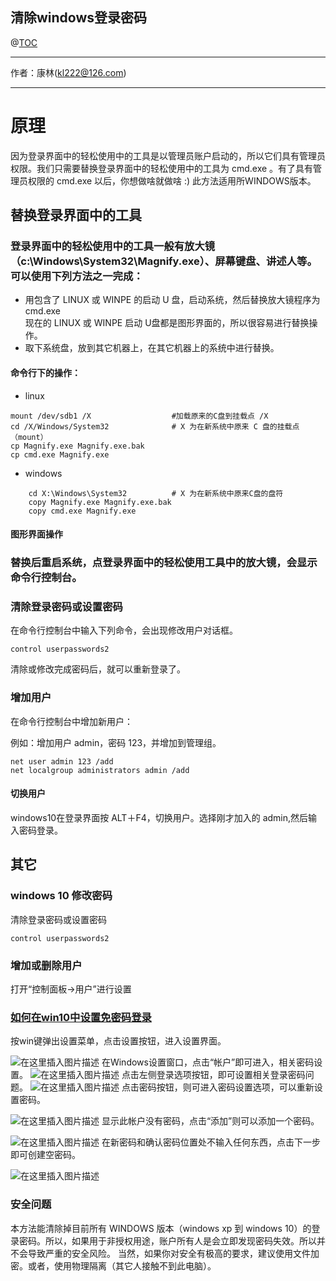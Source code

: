 ## 清除windows登录密码

@[TOC](清除windows登录密码)

-------------------------------------------------------------------------------

作者：康林(kl222@126.com)

-------------------------------------------------------------------------------

# 原理

因为登录界面中的轻松使用中的工具是以管理员账户启动的，所以它们具有管理员权限。我们只需要替换登录界面中的轻松使用中的工具为 cmd.exe 。有了具有管理员权限的 cmd.exe 以后，你想做啥就做啥 :) 
此方法适用所WINDOWS版本。

## 替换登录界面中的工具
### 登录界面中的轻松使用中的工具一般有放大镜（c:\Windows\System32\Magnify.exe）、屏幕键盘、讲述人等。可以使用下列方法之一完成：

- 用包含了 LINUX 或 WINPE 的启动 U 盘，启动系统，然后替换放大镜程序为 cmd.exe  
现在的 LINUX 或 WINPE  启动 U盘都是图形界面的，所以很容易进行替换操作。 
- 取下系统盘，放到其它机器上，在其它机器上的系统中进行替换。

#### 命令行下的操作：

- linux
  
```
mount /dev/sdb1 /X                  #加载原来的C盘到挂载点 /X
cd /X/Windows/System32              # X 为在新系统中原来 C 盘的挂载点（mount）
cp Magnify.exe Magnify.exe.bak
cp cmd.exe Magnify.exe
```
- windows
    
```
    cd X:\Windows\System32          # X 为在新系统中原来C盘的盘符
    copy Magnify.exe Magnify.exe.bak
    copy cmd.exe Magnify.exe
```

#### 图形界面操作

### 替换后重启系统，点登录界面中的轻松使用工具中的放大镜，会显示命令行控制台。

### 清除登录密码或设置密码

在命令行控制台中输入下列命令，会出现修改用户对话框。

```
control userpasswords2
```

清除或修改完成密码后，就可以重新登录了。

### 增加用户
在命令行控制台中增加新用户：

例如：增加用户 admin，密码 123，并增加到管理组。

```
net user admin 123 /add
net localgroup administrators admin /add 
```

#### 切换用户

windows10在登录界面按 ALT＋F4，切换用户。选择刚才加入的 admin,然后输入密码登录。

## 其它
### windows 10 修改密码
清除登录密码或设置密码

```
control userpasswords2
```

### 增加或删除用户
打开“控制面板->用户”进行设置

### [如何在win10中设置免密码登录](https://jingyan.baidu.com/article/37bce2be3061e25103f3a24c.html)
按win键弹出设置菜单，点击设置按钮，进入设置界面。

![在这里插入图片描述](https://i-blog.csdnimg.cn/blog_migrate/04a6707d9b57b68ccdf1d0a9fd08acf0.png)
在Windows设置窗口，点击“帐户”即可进入，相关密码设置。
![在这里插入图片描述](https://i-blog.csdnimg.cn/blog_migrate/3ae3b5579a846d1552a207179959354d.png)
点击左侧登录选项按钮，即可设置相关登录密码问题。
![在这里插入图片描述](https://i-blog.csdnimg.cn/blog_migrate/05d4d0db1c02bec905c4c82289a44dd2.png)
点击密码按钮，则可进入密码设置选项，可以重新设置密码。

![在这里插入图片描述](https://i-blog.csdnimg.cn/blog_migrate/938dc070a5b4c6317e1817171c06ff5c.png)
显示此帐户没有密码，点击“添加”则可以添加一个密码。

![在这里插入图片描述](https://i-blog.csdnimg.cn/blog_migrate/d14801ed50bfcde794a7558d6f3da5f8.png)
在新密码和确认密码位置处不输入任何东西，点击下一步即可创建空密码。

![在这里插入图片描述](https://i-blog.csdnimg.cn/blog_migrate/eee9ce643991a0c03489175321fc18ba.png)


### 安全问题
本方法能清除掉目前所有 WINDOWS 版本（windows xp 到 windows 10）的登录密码。所以，如果用于非授权用途，账户所有人是会立即发现密码失效。所以并不会导致严重的安全风险。
当然，如果你对安全有极高的要求，建议使用文件加密。或者，使用物理隔离（其它人接触不到此电脑）。

